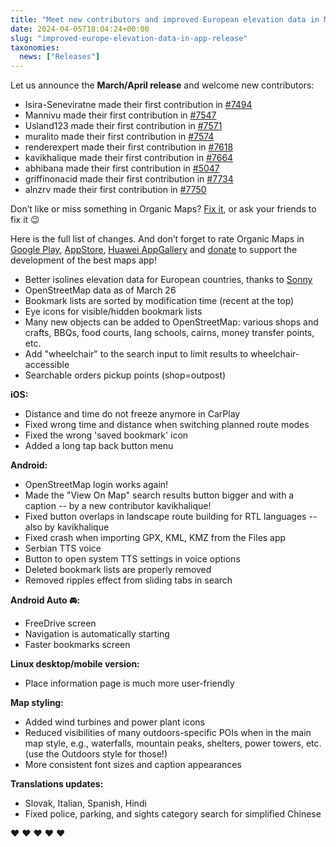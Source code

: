 ```yaml
---
title: "Meet new contributors and improved European elevation data in March/April release"
date: 2024-04-05T18:04:24+00:00
slug: "improved-europe-elevation-data-in-app-release"
taxonomies:
  news: ["Releases"]
---
```


Let us announce the **March/April release** and welcome new contributors:

* Isira-Seneviratne made their first contribution in [#7494](https://github.com/organicmaps/organicmaps/issues/7494)
* Mannivu made their first contribution in [#7547](https://github.com/organicmaps/organicmaps/issues/7547)
* Usland123 made their first contribution in [#7571](https://github.com/organicmaps/organicmaps/issues/7571)
* muralito made their first contribution in [#7574](https://github.com/organicmaps/organicmaps/issues/7574)
* renderexpert made their first contribution in [#7618](https://github.com/organicmaps/organicmaps/issues/7618)
* kavikhalique made their first contribution in [#7664](https://github.com/organicmaps/organicmaps/issues/7664)
* abhibana made their first contribution in [#5047](https://github.com/organicmaps/organicmaps/issues/5047)
* griffinonacid made their first contribution in [#7734](https://github.com/organicmaps/organicmaps/issues/7734)
* alnzrv made their first contribution in [#7750](https://github.com/organicmaps/organicmaps/issues/7750)

Don’t like or miss something in Organic Maps? [Fix it](https://github.com/organicmaps/organicmaps), or ask your friends to fix it 😉

Here is the full list of changes. And don’t forget to rate Organic Maps in [Google Play](https://play.google.com/store/apps/details?id=app.organicmaps), [AppStore](https://apps.apple.com/app/organic-maps/id1567437057), [Huawei AppGallery](https://appgallery.huawei.com/#/app/C104325611) and [donate](https://organicmaps.app/donate/) to support the development of the best maps app!

* Better isolines elevation data for European countries, thanks to [Sonny](https://sonny.4lima.de/)
* OpenStreetMap data as of March 26
* Bookmark lists are sorted by modification time (recent at the top)
* Eye icons for visible/hidden bookmark lists
* Many new objects can be added to OpenStreetMap: various shops and crafts, BBQs, food courts, lang schools, cairns, money transfer points, etc.
* Add "wheelchair" to the search input to limit results to wheelchair-accessible
* Searchable orders pickup points (shop=outpost)

**iOS:**
* Distance and time do not freeze anymore in CarPlay
* Fixed wrong time and distance when switching planned route modes
* Fixed the wrong 'saved bookmark' icon
* Added a long tap back button menu

**Android:**
* OpenStreetMap login works again!
* Made the "View On Map" search results button bigger and with a caption -- by a new contributor kavikhalique!
* Fixed button overlaps in landscape route building for RTL languages -- also by kavikhalique
* Fixed crash when importing GPX, KML, KMZ from the Files app
* Serbian TTS voice
* Button to open system TTS settings in voice options
* Deleted bookmark lists are properly removed
* Removed ripples effect from sliding tabs in search

**Android Auto 🚘:**
* FreeDrive screen
* Navigation is automatically starting
* Faster bookmarks screen

**Linux desktop/mobile version:**
* Place information page is much more user-friendly

**Map styling:**
* Added wind turbines and power plant icons
* Reduced visibilities of many outdoors-specific POIs when in the main map style, e.g., waterfalls, mountain peaks, shelters, power towers, etc. (use the Outdoors style for those!)
* More consistent font sizes and caption appearances

**Translations updates:**
* Slovak, Italian, Spanish, Hindi
* Fixed police, parking, and sights category search for simplified Chinese

♥️ ♥️ ♥️ ♥️ ♥️
